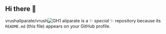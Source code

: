 ## Hi there 👋


vrushaliparate/vrush![GH1](https://github.com/user-attachments/assets/a03cc066-8d3e-4c54-920c-afedfedb9c0b)
aliparate is a ✨ _special_ ✨ repository because its `README.md` (this file) appears on your GitHub profile.
<!--
Here are some ideas to get you started:

- 🔭 I’m currently working on ...
- 🌱 I’m currently learning ...
- 👯 I’m looking to collaborate on ...
- 🤔 I’m looking for help with ...
- 💬 Ask me about ...
- 📫 How to reach me: ...
- 😄 Pronouns: ...
- ⚡ Fun fact: ...
-->
